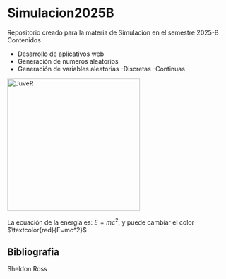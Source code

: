 # Simulacion2025B
Repositorio creado para la materia de Simulación en el semestre 2025-B
Contenidos
- Desarrollo de aplicativos web
- Generación de numeros aleatorios
- Generación de variables aleatorias
    -Discretas
    -Continuas

<img src="https://www.processmaker.com/wp-content/uploads/2021/07/simulation-modeling-process-mining-768x614.jpg" alt="JuveR" width="300px">

La ecuación de la energía es: $E=mc^2$, y puede cambiar el color $\textcolor{red}{E=mc^2}$
## Bibliografia

Sheldon Ross
